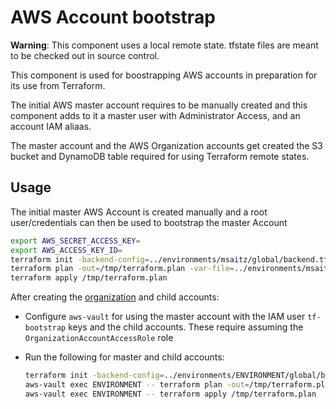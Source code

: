 # AWS Account bootstrap

**Warning**: This component uses a local remote state. tfstate files are meant to be checked out in source control.

This component is used for boostrapping AWS accounts in preparation for its use from Terraform.

The initial AWS master account requires to be manually created and this component adds to it a master user with Administrator Access, and an account IAM aliaas.

The master account and the AWS Organization accounts get created the S3 bucket and DynamoDB table required for using Terraform remote states.

## Usage

The initial master AWS Account is created manually and a root user/credentials can then be used to bootstrap the master Account

```bash
export AWS_SECRET_ACCESS_KEY=
export AWS_ACCESS_KEY_ID=
terraform init -backend-config=../environments/msaitz/global/backend.tfvars
terraform plan -out=/tmp/terraform.plan -var-file=../environments/msaitz/global/terraform.tfvars
terraform apply /tmp/terraform.plan
```

After creating the [organization](../organization/README.md) and child accounts:

- Configure `aws-vault` for using the master account with the IAM user `tf-bootstrap` keys and the child accounts. These require assuming the `OrganizationAccountAccessRole` role
- Run the following for master and child accounts:

  ```bash
  terraform init -backend-config=../environments/ENVIRONMENT/global/backend.tfvars
  aws-vault exec ENVIRONMENT -- terraform plan -out=/tmp/terraform.plan -var-file=../environments/ENVIRONMENT/global/terraform.tfvars
  aws-vault exec ENVIRONMENT -- terraform apply /tmp/terraform.plan
  ```
